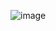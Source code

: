 ![image](https://github.com/Yabastar/Chaos-I/assets/138197982/b4bf6777-b7aa-4a67-89c8-11454a3d1b92)
